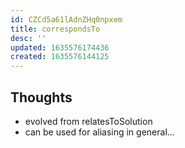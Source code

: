 ```yaml
---
id: CZCd5a61lAdnZHq0npxem
title: correspondsTo
desc: ''
updated: 1635576174436
created: 1635576144125
---
```


## Thoughts

- evolved from relatesToSolution
- can be used for aliasing in general...
